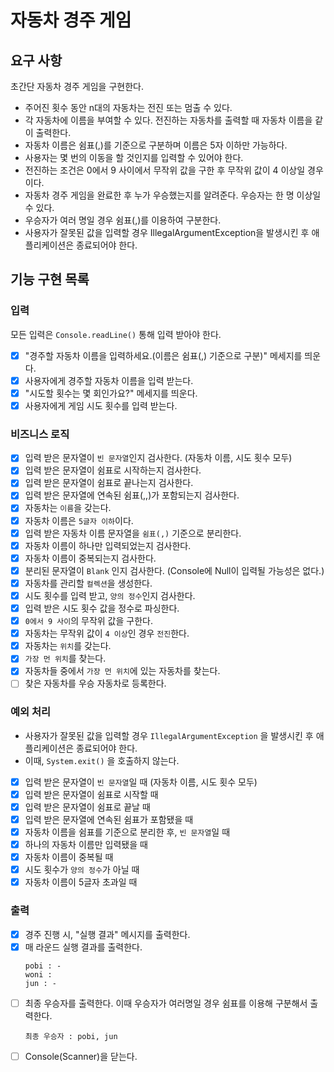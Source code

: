 # 자동차 경주 게임

## 요구 사항
초간단 자동차 경주 게임을 구현한다.

* 주어진 횟수 동안 n대의 자동차는 전진 또는 멈출 수 있다.
* 각 자동차에 이름을 부여할 수 있다. 전진하는 자동차를 출력할 때 자동차 이름을 같이 출력한다.
* 자동차 이름은 쉼표(,)를 기준으로 구분하며 이름은 5자 이하만 가능하다.
* 사용자는 몇 번의 이동을 할 것인지를 입력할 수 있어야 한다.
* 전진하는 조건은 0에서 9 사이에서 무작위 값을 구한 후 무작위 값이 4 이상일 경우이다.
* 자동차 경주 게임을 완료한 후 누가 우승했는지를 알려준다. 우승자는 한 명 이상일 수 있다.
* 우승자가 여러 명일 경우 쉼표(,)를 이용하여 구분한다.
* 사용자가 잘못된 값을 입력할 경우 IllegalArgumentException을 발생시킨 후 애플리케이션은 종료되어야 한다.

## 기능 구현 목록

### 입력
모든 입력은 `Console.readLine()` 통해 입력 받아야 한다.

- [x] "경주할 자동차 이름을 입력하세요.(이름은 쉼표(,) 기준으로 구분)" 메세지를 띄운다.
- [x] 사용자에게 경주할 자동차 이름을 입력 받는다.
- [x] "시도할 횟수는 몇 회인가요?" 메세지를 띄운다.
- [x] 사용자에게 게임 시도 횟수를 입력 받는다.

### 비즈니스 로직
- [x] 입력 받은 문자열이 `빈 문자열`인지 검사한다. (자동차 이름, 시도 횟수 모두)
- [x] 입력 받은 문자열이 쉼표로 시작하는지 검사한다.
- [x] 입력 받은 문자열이 쉼표로 끝나는지 검사한다.
- [x] 입력 받은 문자열에 연속된 쉼표(,,)가 포함되는지 검사한다.
- [x] 자동차는 `이름`을 갖는다.
- [x] 자동차 이름은 `5글자 이하`이다.
- [x] 입력 받은 자동차 이름 문자열을 `쉼표(,)` 기준으로 분리한다.
- [x] 자동차 이름이 하나만 입력되었는지 검사한다.
- [x] 자동차 이름이 중복되는지 검사한다.
- [x] 분리된 문자열이 `Blank` 인지 검사한다. (Console에 Null이 입력될 가능성은 없다.)
- [x] 자동차를 관리할 `컬렉션`을 생성한다.
- [x] 시도 횟수를 입력 받고, `양의 정수`인지 검사한다.
- [x] 입력 받은 시도 횟수 값을 정수로 파싱한다.
- [x] `0에서 9 사이`의 무작위 값을 구한다.
- [x] 자동차는 무작위 값이 `4 이상`인 경우 `전진`한다.
- [x] 자동차는 `위치`를 갖는다.
- [x] `가장 먼 위치`를 찾는다.
- [x] 자동차들 중에서 `가장 먼 위치`에 있는 자동차를 찾는다.
- [ ] 찾은 자동차를 우승 자동차로 등록한다.

### 예외 처리
* 사용자가 잘못된 값을 입력할 경우 `IllegalArgumentException` 을 발생시킨 후 애플리케이션은 종료되어야 한다.
* 이때, `System.exit()` 을 호출하지 않는다.

- [x] 입력 받은 문자열이 `빈 문자열`일 때 (자동차 이름, 시도 횟수 모두)
- [x] 입력 받은 문자열이 쉼표로 시작할 때
- [x] 입력 받은 문자열이 쉼표로 끝날 때
- [x] 입력 받은 문자열에 연속된 쉼표가 포함됐을 때
- [x] 자동차 이름을 쉼표를 기준으로 분리한 후, `빈 문자열`일 때
- [x] 하나의 자동차 이름만 입력됐을 때
- [x] 자동차 이름이 중복될 때
- [x] 시도 횟수가 `양의 정수`가 아닐 때
- [x] 자동차 이름이 5글자 초과일 때

### 출력
- [x] 경주 진행 시, "실행 결과" 메시지를 출력한다.
- [x] 매 라운드 실행 결과를 출력한다. 
  ```text
  pobi : -
  woni :
  jun : -  
  ```
- [ ] 최종 우승자를 출력한다. 이때 우승자가 여러명일 경우 쉼표를 이용해 구분해서 출력한다.
  ```text
  최종 우승자 : pobi, jun
  ```
- [ ] Console(Scanner)을 닫는다.

